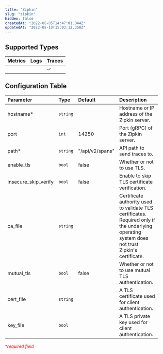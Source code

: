 ```yaml
---
title: "Zipkin"
slug: "zipkin"
hidden: false
createdAt: "2022-08-05T14:47:01.044Z"
updatedAt: "2022-08-10T15:03:12.350Z"
---
```


## Supported Types

| Metrics | Logs | Traces |
| :------ | :--- | :----- |
|         |      | ✓      |

## Configuration Table

| Parameter            | Type     | Default         | Description                                                                                                                                    |
| :------------------- | :------- | :-------------- | :--------------------------------------------------------------------------------------------------------------------------------------------- |
| hostname\*           | `string` |                 | Hostname or IP address of the Zipkin server.                                                                                                   |
| port                 | `int`    | 14250           | Port (gRPC) of the Zipkin server.                                                                                                              |
| path\*               | `string` | "/api/v2/spans" | API path to send traces to.                                                                                                                    |
| enable_tls           | `bool`   | false           | Whether or not to use TLS.                                                                                                                     |
| insecure_skip_verify | `bool`   | false           | Enable to skip TLS certificate verification.                                                                                                   |
| ca_file              | `string` |                 | Certificate authority used to validate TLS certificates. Required only if the underlying operating system does not trust Zipkin's certificate. |
| mutual_tls           | `bool`   | false           | Whether or not to use mutual TLS authentication.                                                                                               |
| cert_file            | `string` |                 | A TLS certificate used for client authentication.                                                                                              |
| key_file             | `bool`   |                 | A TLS private key used for client authentication.                                                                                              |

<span style="color:red">\*_required field_</span>